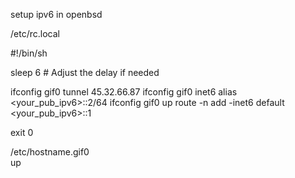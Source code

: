 setup ipv6 in openbsd 


/etc/rc.local

#!/bin/sh

sleep 6 # Adjust the delay if needed

ifconfig gif0 tunnel <your public ipv4> 45.32.66.87
ifconfig gif0 inet6 alias <your_pub_ipv6>::2/64
ifconfig gif0 up
route -n add -inet6 default <your_pub_ipv6>::1

exit 0


/etc/hostname.gif0                         
up

